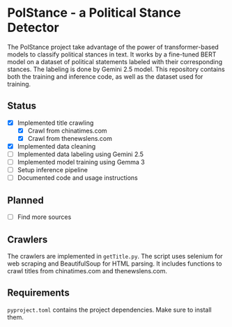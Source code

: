 # PolStance - a Political Stance Detector

The PolStance project take advantage of the power of transformer-based models to classify political stances in text. It works by a fine-tuned BERT model on a dataset of political statements labeled with their corresponding stances. The labeling is done by Gemini 2.5 model. This repository contains both the training and inference code, as well as the dataset used for training.

## Status
 - [x] Implemented title crawling
   - [x] Crawl from chinatimes.com
   - [x] Crawl from thenewslens.com
 - [x] Implemented data cleaning
 - [ ] Implemented data labeling using Gemini 2.5
 - [ ] Implemented model training using Gemma 3
 - [ ] Setup inference pipeline
 - [ ] Documented code and usage instructions

## Planned
 - [ ] Find more sources

## Crawlers
The crawlers are implemented in `getTitle.py`. The script uses selenium for web scraping and BeautifulSoup for HTML parsing. It includes functions to crawl titles from chinatimes.com and thenewslens.com.

## Requirements
`pyproject.toml` contains the project dependencies. Make sure to install them.